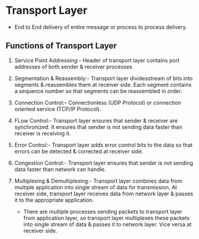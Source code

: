 # Transport Layer
- End to End delivery of entire message or process to process delivery.

## Functions of Transport Layer

1. Service Point Addressing:- Header of transport layer contains port addresses of both sender & receiver processes

2. Segmentation & Reassembly:- Transport layer dividesstream of bits into segments & reassembles them at receiver side. Each segment contains a sequence number so that segments can be reassembled in order.

3. Connection Control:- Connectionless (UDP Protocol) or connection oriented service (TCP/IP Protocol).

4. FLow Control:- Transport layer ensures that sender & receiver are synchronized. It ensures that sender is not sending data faster than receiver is receiving it.

5. Error Control:- Transport layer adds error control bits to the data so that errors can be detected & corrected at receiver side.

6. Congestion Control:- Transport layer ensures that sender is not sending data faster than network can handle.

7. Multiplexing & Demultiplexing:- Transport layer combines data from multiple application into single stream of data for transmission. At receiver side, transport layer receives data from network layer & passes it to the appropriate application.
   - There are multiple processes sending packets to transport layer from application layer, so transport layer multiplexes these packets into single stream of data & passes it to network layer. Vice versa at receiver side.